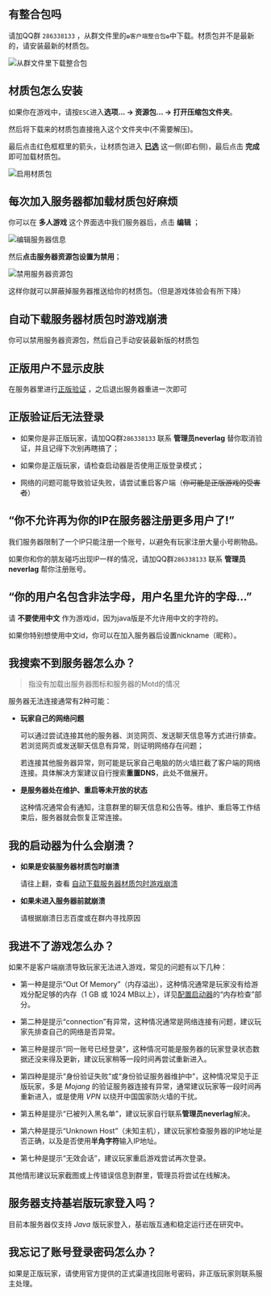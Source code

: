## 有整合包吗

请加QQ群 `286338133`  ，从群文件里的`✿客户端整合包✿`中下载。材质包并不是最新的，请安装最新的材质包。

![从群文件里下载整合包](pics/zhenghebao.png)

## 材质包怎么安装

如果你在游戏中，请按`ESC`进入**选项... → 资源包... → 打开压缩包文件夹**。

然后将下载来的材质包直接拖入这个文件夹中(不需要解压)。

最后点击红色框框里的箭头，让材质包进入 <u>**已选**</u> 这一侧(即右侧)，最后点击 **完成** 即可加载材质包。

![启用材质包](pics/packchoose.png)

## 每次加入服务器都加载材质包好麻烦

你可以在 **多人游戏** 这个界面选中我们服务器后，点击 **编辑** ；

![编辑服务器信息](pics/nopack.png)

然后**点击服务器资源包设置为禁用**；

![禁用服务器资源包](pics/nopack-2.png)

这样你就可以屏蔽掉服务器推送给你的材质包。（但是游戏体验会有所下降）

## 自动下载服务器材质包时游戏崩溃

你可以禁用服务器资源包，然后自己手动安装最新版的材质包

## 正版用户不显示皮肤

在服务器里进行[正版验证](firstjoin?id=正版验证) ，之后退出服务器重进一次即可

## 正版验证后无法登录

+ 如果你是非正版玩家，请加QQ群`286338133` 联系 **管理员neverlag** 替你取消验证，并且记得下次别再瞎搞了；

+ 如果你是正版玩家，请检查启动器是否使用正版登录模式；

+ 网络的问题可能导致验证失败，请尝试重启客户端（~~你可能是正版游戏的受害者~~）

## “你不允许再为你的IP在服务器注册更多用户了!”

我们服务器限制了一个IP只能注册一个账号，以避免有玩家注册大量小号刷物品。

如果你和你的朋友碰巧出现IP一样的情况，请加QQ群`286338133` 联系 **管理员neverlag** 帮你注册账号。

## “你的用户名包含非法字母，用户名里允许的字母...”

请 **不要使用中文** 作为游戏id，因为java版是不允许用中文的字符的。

如果你特别想使用中文id，你可以在加入服务器后设置nickname（昵称）。

## 我搜索不到服务器怎么办？

> 指没有加载出服务器图标和服务器的Motd的情况

服务器无法连接通常有2种可能：

+ **玩家自己的网络问题**
    
    可以通过尝试连接其他的服务器、浏览网页、发送聊天信息等方式进行排查。若浏览网页或发送聊天信息有异常，则证明网络存在问题；
    
    若连接其他服务器异常，则可能是玩家自己电脑的防火墙拦截了客户端的网络连接。具体解决方案建议自行搜索**重置DNS**，此处不做展开。

+ **是服务器处在维护、重启等未开放的状态**
    
    这种情况通常会有通知，注意群里的聊天信息和公告等。维护、重启等工作结束后，服务器就会恢复正常连接。

## 我的启动器为什么会崩溃？

+ **如果是安装服务器材质包时崩溃**

    请往上翻，查看 [自动下载服务器材质包时游戏崩溃](joinproblem?id=自动下载服务器材质包时游戏崩溃)

+ **如果未进入服务器前就崩溃**

    请根据崩溃日志百度或在群内寻找原因

## 我进不了游戏怎么办？

如果不是客户端崩溃导致玩家无法进入游戏，常见的问题有以下几种：

* 第一种是提示“Out Of Memory”（内存溢出），这种情况通常是玩家没有给游戏分配足够的内存（1 GB 或 1024 MB以上），详见[配置启动器](./greenhand?id=配置启动器)的“内存检查”部分。

* 第二种是提示“connection”有异常，这种情况通常是网络连接有问题，建议玩家先排查自己的网络是否异常。

* 第三种是提示“同一账号已经登录”，这种情况可能是服务器的玩家登录状态数据还没来得及更新，建议玩家稍等一段时间再尝试重新进入。

* 第四种是提示“身份验证失败”或“身份验证服务器维护中”，这种情况常见于正版玩家，多是 *Mojang* 的验证服务器连接有异常，通常建议玩家等一段时间再重新进入，或是使用 *VPN* 以绕开中国国家防火墙的干扰。

* 第五种是提示“已被列入黑名单”，建议玩家自行联系**管理员neverlag**解决。

* 第六种是提示“Unknown Host”（未知主机），建议玩家检查服务器的IP地址是否正确，以及是否使用**半角字符**输入IP地址。

* 第七种是提示“无效会话”，建议玩家重启游戏尝试再次登录。

其他情形建议玩家截图或上传错误信息到群里，管理员将尝试在线解决。

## 服务器支持基岩版玩家登入吗？

目前本服务器仅支持 *Java* 版玩家登入，基岩版互通和稳定运行还在研究中。

## 我忘记了账号登录密码怎么办？

如果是正版玩家，请使用官方提供的正式渠道找回账号密码，非正版玩家则联系服主处理。

